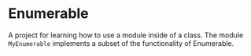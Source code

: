 # Enumerable

A project for learning how to use a module inside of a class. The module `MyEnumerable` implements a subset of the functionality of Enumerable.
